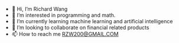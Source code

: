 - 👋 Hi, I’m Richard Wang
- 👀 I’m interested in programming and math.
- 🌱 I’m currently learning machine learning and artificial intelligence
- 💞️ I’m looking to collaborate on financial related products
- 📫 How to reach me RZW200@GMAIL.COM

<!---
rzw200/rzw200 is a ✨ special ✨ repository because its `README.md` (this file) appears on your GitHub profile.
You can click the Preview link to take a look at your changes.
--->
